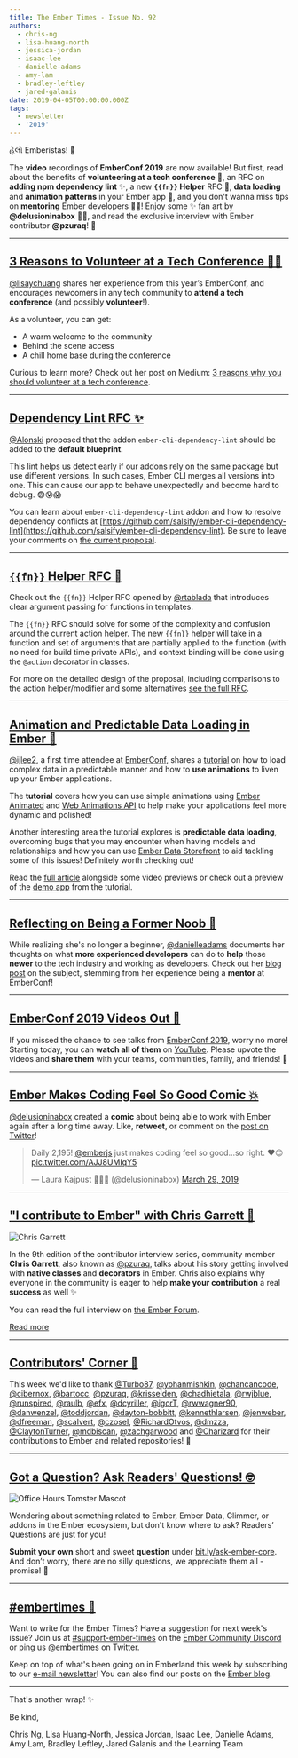 ```yaml
---
title: The Ember Times - Issue No. 92
authors:
  - chris-ng
  - lisa-huang-north
  - jessica-jordan
  - isaac-lee
  - danielle-adams
  - amy-lam
  - bradley-leftley
  - jared-galanis
date: 2019-04-05T00:00:00.000Z
tags:
  - newsletter
  - '2019'
---
```



હેલો Emberistas! 🐹

The **video** recordings of **EmberConf 2019** are now available! But first, read about the benefits of **volunteering at a tech conference** 💪, an RFC on **adding npm dependency lint** ✨, a new **`{{fn}}` Helper** RFC 🎉, **data loading** and **animation patterns** in your Ember app 🌟, and you don't wanna miss tips on **mentoring** Ember developers 👩‍🏫! Enjoy some ✨ fan art by **@delusioninabox** 👩‍🎨, and read the exclusive interview with Ember contributor **@pzuraq**! 💬

<!-- READMORE -->

---

## [3 Reasons to Volunteer at a Tech Conference 💪🏼](https://medium.com/@lisaychuang/3-reasons-why-you-should-volunteer-at-a-tech-conference-19a0c81d1d8)

[@lisaychuang](https://twitter.com/lisaychuang) shares her experience from this year’s EmberConf, and encourages newcomers in any tech community to **attend a tech conference** (and possibly **volunteer**!).

As a volunteer, you can get:

* A warm welcome to the community
* Behind the scene access
* A chill home base during the conference

Curious to learn more? Check out her post on Medium: [3 reasons why you should volunteer at a tech conference](https://medium.com/@lisaychuang/3-reasons-why-you-should-volunteer-at-a-tech-conference-19a0c81d1d8).

---

## [Dependency Lint RFC ✨](https://github.com/emberjs/rfcs/pull/464)

[@Alonski](https://github.com/Alonski) proposed that the addon `ember-cli-dependency-lint` should be added to the **default blueprint**.

This lint helps us detect early if our addons rely on the same package but use different versions. In such cases, Ember CLI merges all versions into one. This can cause our app to behave unexpectedly and become hard to debug. 😨😰😱

You can learn about `ember-cli-dependency-lint` addon and how to resolve dependency conflicts at [https://github.com/salsify/ember-cli-dependency-lint](https://github.com/salsify/ember-cli-dependency-lint). Be sure to leave your comments on [the current proposal](https://github.com/emberjs/rfcs/pull/464).

---

## [`{{fn}}` Helper RFC 🎉](https://github.com/emberjs/rfcs/pull/470)

Check out the `{{fn}}` Helper RFC opened by [@rtablada](https://github.com/rtablada) that introduces clear argument passing for functions in templates.

The `{{fn}}` RFC should solve for some of the complexity and confusion around the current action helper. The new `{{fn}}` helper will take in a function and set of arguments that are partially applied to the function (with no need for build time private APIs), and context binding will be done using the `@action` decorator in classes.

For more on the detailed design of the proposal, including comparisons to the action helper/modifier and some alternatives [see the full RFC](https://github.com/emberjs/rfcs/pull/470).

---

## [Animation and Predictable Data Loading in Ember 🐹](https://crunchingnumbers.live/2019/04/02/animation-and-predictable-data-loading-in-ember/)

[@ijlee2](https://github.com/ijlee2), a first time attendee at [EmberConf](https://emberconf.com/), shares a [tutorial](https://crunchingnumbers.live/2019/04/02/animation-and-predictable-data-loading-in-ember/) on how to load complex data in a predictable manner and how to **use animations** to liven up your Ember applications.

The **tutorial** covers how you can use simple animations using [Ember Animated](https://github.com/ember-animation/ember-animated) and [Web Animations API](https://developer.mozilla.org/en-US/docs/Web/API/Web_Animations_API) to help make your applications feel more dynamic and polished!

Another interesting area the tutorial explores is **predictable data loading**, overcoming bugs that you may encounter when having models and relationships and how you can use [Ember Data Storefront](https://github.com/embermap/ember-data-storefront) to aid tackling some of this issues! Definitely worth checking out!

Read the [full article](https://crunchingnumbers.live/2019/04/02/animation-and-predictable-data-loading-in-ember/) alongside some video previews or check out a preview of the [demo app](https://ember-animated.herokuapp.com/) from the tutorial.

---

## [Reflecting on Being a Former Noob 👶](https://medium.com/@adamzdanielle/reflecting-on-being-a-former-noob-d5e192907ae)

While realizing she's no longer a beginner, [@danielleadams](https://github.com/danielleadams) documents her thoughts on what **more experienced developers** can do to **help** those **newer** to the tech industry and working as developers. Check out her [blog post](https://medium.com/@adamzdanielle/reflecting-on-being-a-former-noob-d5e192907ae) on the subject, stemming from her experience being a **mentor** at EmberConf!

---

## [EmberConf 2019 Videos Out 🎦](https://www.youtube.com/playlist?list=PLE7tQUdRKcyYWLWrHgmWsvzsQBSWCLHYL)

If you missed the chance to see talks from [EmberConf 2019](https://emberconf.com/), worry no more! Starting today, you can **watch all of them** on [YouTube](https://www.youtube.com/playlist?list=PLE7tQUdRKcyYWLWrHgmWsvzsQBSWCLHYL). Please upvote the videos and **share them** with your teams, communities, family, and friends! 💜

---

## [Ember Makes Coding Feel So Good Comic 💥](https://twitter.com/delusioninabox/status/1111468497782091779)

[@delusioninabox](https://github.com/delusioninabox) created a **comic** about being able to work with Ember again after a long time away. Like, **retweet**, or comment on the [post on Twitter](https://twitter.com/delusioninabox/status/1111468497782091779)!

<div class="centered">
  <blockquote class="twitter-tweet" data-lang="en"><p lang="en" dir="ltr">Daily 2,195! <a href="https://twitter.com/emberjs?ref_src=twsrc%5Etfw">@emberjs</a> just makes coding feel so good...so right. ❤😍 <a href="https://t.co/AJJ8UMIqY5">pic.twitter.com/AJJ8UMIqY5</a></p>&mdash; Laura Kajpust 👩‍💻🎨 (@delusioninabox) <a href="https://twitter.com/delusioninabox/status/1111468497782091779?ref_src=twsrc%5Etfw">March 29, 2019</a></blockquote>
  <script async src="https://platform.twitter.com/widgets.js" charset="utf-8"></script>
</div>

---

## ["I contribute to Ember" with Chris Garrett 💬](https://discuss.emberjs.com/t/i-contribute-to-ember-with-chris-garrett/16395)

<div class="float-right padded portrait-frame">
  <img alt="Chris Garrett" title="Chris Garrett - Contributor to Ember" src="/images/blog/emberjstimes/pzuraq.jpg" />
</div>

In the 9th edition of the contributor interview series, community member **Chris Garrett**, also known as [@pzuraq](https://github.com/pzuraq), talks about his story getting involved with **native classes** and **decorators** in Ember. Chris also explains why everyone in the community is eager to help **make your contribution** a real **success** as well ✨

You can read the full interview on [the Ember Forum](https://discuss.emberjs.com/t/i-contribute-to-ember-with-chris-garrett/16395).

<a class="ember-button ember-button--centered" href="https://discuss.emberjs.com/t/i-contribute-to-ember-with-chris-garrett/16395">Read more</a>

---

## [Contributors' Corner 👏](https://guides.emberjs.com/release/contributing/repositories/)

<p>This week we'd like to thank <a href="https://github.com/Turbo87" target="gh-user">@Turbo87</a>, <a href="https://github.com/yohanmishkin" target="gh-user">@yohanmishkin</a>, <a href="https://github.com/chancancode" target="gh-user">@chancancode</a>, <a href="https://github.com/cibernox" target="gh-user">@cibernox</a>, <a href="https://github.com/bartocc" target="gh-user">@bartocc</a>, <a href="https://github.com/pzuraq" target="gh-user">@pzuraq</a>, <a href="https://github.com/krisselden" target="gh-user">@krisselden</a>, <a href="https://github.com/chadhietala" target="gh-user">@chadhietala</a>, <a href="https://github.com/rwjblue" target="gh-user">@rwjblue</a>, <a href="https://github.com/runspired" target="gh-user">@runspired</a>, <a href="https://github.com/raulb" target="gh-user">@raulb</a>, <a href="https://github.com/efx" target="gh-user">@efx</a>, <a href="https://github.com/dcyriller" target="gh-user">@dcyriller</a>, <a href="https://github.com/igorT" target="gh-user">@igorT</a>, <a href="https://github.com/rwwagner90" target="gh-user">@rwwagner90</a>, <a href="https://github.com/danwenzel" target="gh-user">@danwenzel</a>, <a href="https://github.com/toddjordan" target="gh-user">@toddjordan</a>, <a href="https://github.com/dayton-bobbitt" target="gh-user">@dayton-bobbitt</a>, <a href="https://github.com/kennethlarsen" target="gh-user">@kennethlarsen</a>, <a href="https://github.com/jenweber" target="gh-user">@jenweber</a>, <a href="https://github.com/dfreeman" target="gh-user">@dfreeman</a>, <a href="https://github.com/scalvert" target="gh-user">@scalvert</a>, <a href="https://github.com/czosel" target="gh-user">@czosel</a>, <a href="https://github.com/RichardOtvos" target="gh-user">@RichardOtvos</a>, <a href="https://github.com/dmzza" target="gh-user">@dmzza</a>, <a href="https://github.com/ClaytonTurner" target="gh-user">@ClaytonTurner</a>, <a href="https://github.com/mdbiscan" target="gh-user">@mdbiscan</a>, <a href="https://github.com/zachgarwood" target="gh-user">@zachgarwood</a> and <a href="https://github.com/Charizard" target="gh-user">@Charizard</a> for their contributions to Ember and related repositories! 💖</p>

---

## [Got a Question? Ask Readers' Questions! 🤓](https://docs.google.com/forms/d/e/1FAIpQLScqu7Lw_9cIkRtAiXKitgkAo4xX_pV1pdCfMJgIr6Py1V-9Og/viewform)

<div class="blog-row">
  <img class="float-right small transparent padded" alt="Office Hours Tomster Mascot" title="Readers' Questions" src="/images/tomsters/officehours.png" />

  <p>Wondering about something related to Ember, Ember Data, Glimmer, or addons in the Ember ecosystem, but don't know where to ask? Readers’ Questions are just for you!</p>

<p><strong>Submit your own</strong> short and sweet <strong>question</strong> under <a href="https://bit.ly/ask-ember-core" target="rq">bit.ly/ask-ember-core</a>. And don’t worry, there are no silly questions, we appreciate them all - promise! 🤞</p>

</div>

---

## [#embertimes 📰](https://emberjs.com/blog/tags/newsletter.html)

Want to write for the Ember Times? Have a suggestion for next week's issue? Join us at [#support-ember-times](https://discordapp.com/channels/480462759797063690/485450546887786506) on the [Ember Community Discord](https://discordapp.com/invite/zT3asNS) or ping us [@embertimes](https://twitter.com/embertimes) on Twitter.

Keep on top of what's been going on in Emberland this week by subscribing to our [e-mail newsletter](https://the-emberjs-times.ongoodbits.com/)! You can also find our posts on the [Ember blog](https://emberjs.com/blog/tags/newsletter.html).

---

That's another wrap! ✨

Be kind,

Chris Ng, Lisa Huang-North, Jessica Jordan, Isaac Lee, Danielle Adams, Amy Lam, Bradley Leftley, Jared Galanis and the Learning Team
